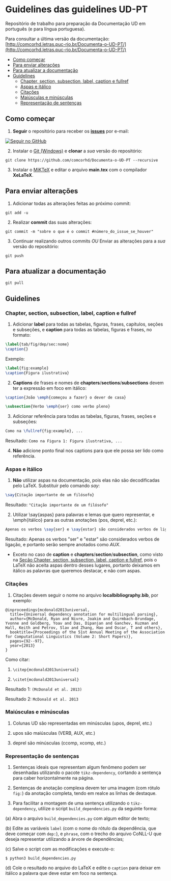 # Guidelines das guidelines UD-PT

Repositório de trabalho para preparação da Documentação UD em português (e para língua portuguesa).

Para consultar a última versão da documentação:
[http://comcorhd.letras.puc-rio.br/Documenta-o-UD-PT/](http://comcorhd.letras.puc-rio.br/Documenta-o-UD-PT/)

* [Como começar](#como-começar)
* [Para enviar alterações](#para-enviar-alterações)
* [Para atualizar a documentação](#para-atualizar-a-documentação)
* [Guidelines](#guidelines)
    * [Chapter, section, subsection, label, caption e fullref](#chapter-section-subsection-label-caption-e-fullref)
    * [Aspas e itálico](#aspas-e-itálico)
    * [Citações](#citações)
    * [Maiúsculas e minúsculas](#maiúsculas-e-minúsculas)
    * [Representação de sentenças](#representação-de-sentenças)


## Como começar

1) **Seguir** o repositório para receber os [**issues**](https://github.com/comcorhd/Documenta-o-UD-PT/issues) por e-mail:

[![Seguir no GitHub](https://img.shields.io/github/watchers/comcorhd/Documenta-o-UD-PT.svg?style=social)](https://github.com/comcorhd/Documenta-o-UD-PT/watchers)

2) Instalar o [Git (Windows)](https://git-scm.com/downloads) e **clonar** a *sua* versão do repositório:

```
git clone https://github.com/comcorhd/Documenta-o-UD-PT --recursive
```

3) Instalar o [MiKTeX](https://miktex.org/download) e editar o arquivo **main.tex** com o compilador **XeLaTeX**.

## Para enviar alterações

1) Adicionar todas as alterações feitas ao próximo commit:

```
git add -u
```

2) Realizar **commit** das suas alterações:

```
git commit -m "sobre o que é o commit #número_do_issue_se_houver"
```

3) Continuar realizando outros commits *OU* Enviar as alterações para a *sua* versão do repositório:

```
git push
```


## Para atualizar a documentação

```
git pull
```

## Guidelines

### Chapter, section, subsection, label, caption e fullref

1) Adicionar **label** para todas as tabelas, figuras, frases, capítulos, seções e subseções, e **caption** para todas as tabelas, figuras e frases, no formato:

```LaTeX
\label{tab/fig/dep/sec:nome}
\caption{}
```

Exemplo:

```LaTeX
\label{fig:example}
\caption{Figura ilustrativa}
```

2) **Captions** de frases e nomes de **chapters**/**sections**/**subsections** devem ter a expressão em foco em itálico:

```LaTeX
\caption{João \emph{começou a fazer} o dever de casa}
```

```LaTeX
\subsection{Verbo \emph{ser} como verbo pleno}
```

3) Adicionar referência para todas as tabelas, figuras, frases, seções e subseções:

```LaTeX
Como na \fullref{fig:example}, ...
```

Resultado: `Como na Figura 1: Figura ilustrativa, ...`

4) **Não** adicione ponto final nos captions para que ele possa ser lido como referência.

### Aspas e itálico

1) **Não** utilizar aspas na documentação, pois elas não são decodificadas pelo LaTeX. Substituir pelo comando *say*:

```LaTeX
\say{Citação importante de um filósofo}
```

Resultado: `"Citação importante de um filósofo"`

2) Utilizar \say{aspas} para palavras e lemas que quero representar, e \emph{itálico} para as outras anotações (pos, deprel, etc.):

```LaTeX
Apenas os verbos \say{ser} e \say{estar} são considerados verbos de ligação, e portanto serão sempre anotados como \emph{AUX}.
```

Resultado: Apenas os verbos "ser" e "estar" são considerados verbos de ligação, e portanto serão sempre anotados como *AUX*.

- Exceto no caso de **caption** e **chapters**/**section**/**subsection**, como visto na [Seção Chapter, section, subsection, label, caption e fullref](#chapter-section-subsection-label-caption-e-fullref), pois o LaTeX não aceita aspas dentro desses lugares, portanto deixamos em itálico as palavras que queremos destacar, e não com aspas.

### Citações

1) Citações devem seguir o nome no arquivo **localbibliography.bib**, por exemplo:

```
@inproceedings{mcdonald2013universal,
  title={Universal dependency annotation for multilingual parsing},
  author={McDonald, Ryan and Nivre, Joakim and Quirmbach-Brundage, Yvonne and Goldberg, Yoav and Das, Dipanjan and Ganchev, Kuzman and Hall, Keith and Petrov, Slav and Zhang, Hao and Oscar, T and others},
  booktitle={Proceedings of the 51st Annual Meeting of the Association for Computational Linguistics (Volume 2: Short Papers)},
  pages={92--97},
  year={2013}
}
```

Como citar:

1) `\citep{mcdonald2013universal}`

2) `\citet{mcdonald2013universal}`

Resultado 1: `(McDonald et al. 2013)`

Resultado 2: `McDonald et al. 2013`

### Maiúsculas e minúsculas

1) Colunas UD são representadas em minúsculas (upos, deprel, etc.)

2) upos são maiúsculas (VERB, AUX, etc.)

3) deprel são minúsculas (ccomp, xcomp, etc.)

### Representação de sentenças

1) Sentenças ideais que representam algum fenômeno podem ser desenhadas utilizando o pacote `tikz-dependency`, cortando a sentença para caber horizontalmente na página.

2) Sentenças de anotação complexa devem ter uma imagem (com rótulo `fig:`) da anotação completa, tendo em realce as linhas de destaque.

3) Para facilitar a montagem de uma sentença utilizando o `tikz-dependency`, utilize o script `build_dependencies.py` da seguinte forma:

  (a) Abra o arquivo `build_dependencies.py` com algum editor de texto;

  (b) Edite as variáveis `label` (com o nome do rótulo da dependência, que deve começar com `dep:`), e `phrase`, com o trecho do arquivo CoNLL-U que deseja representar utilizando a árvore de dependências;

  (c) Salve o script com as modificações e execute-o:

    $ python3 build_dependencies.py

  (d) Cole o resultado no arquivo do LaTeX e edite o `caption` para deixar em itálico a palavra que deve estar em foco na sentença.
